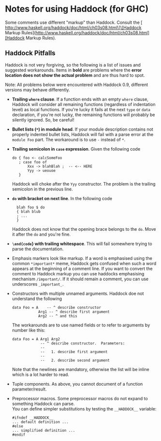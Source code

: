 # Notes for using Haddock (for GHC)


Some comments use different "markup" than Haddock.  Consult the [ http://www.haskell.org/haddock/doc/html/ch03s08.html\]\[Haddock Markup Rules](http://www.haskell.org/haddock/doc/html/ch03s08.html][Haddock Markup Rules).

## Haddock Pitfalls


Haddock is not very forgiving, so the following is a list of issues and suggested workarounds.  Items in **bold** are problems where the **error location does not show the actual problem** and are thus hard to spot.  


Note: All problems below were encountered with Haddock 0.9, different versions may behave differently.

- **Trailing `where` clause**.  If a function ends with an empty `where` clause, Haddock will consider all remaining functions (regardless of indentation level) as local functions.  If you're lucky it fails at the next `type` or `data` declaration, if you're not lucky, the remaining functions will probably be silently ignored.  So, be careful!

- **Bullet lists (`*`) in module head**.  If your module description contains not properly indented bullet lists, Haddock will fail with a parse error at the `module Foo` part.  The workaround is to use `-` instead of `*`.

- **Trailing semicolon in `case` expression**.  Given the following code

  ```wiki
  do { foo <- calcSomeFoo
     ; case foo of
         Xxx -> blahBlah ;  -- <-- HERE
         Yyy -> ueouoe
     }
  ```

  Haddock will choke after the `Yyy` constructor.  The problem is the trailing semicolon in the previous line.

- **`do` with bracket on next line**.  In the following code

  ```wiki
    blah foo $ do
    { blah blub
    ; ...
    }
  ```

  Haddock does not know that the opening brace belongs to the `do`.  Move it after the `do` and you're fine.

- **`\end{code`} with trailing whitespace**.  This will fail somewhere trying to parse the documentation.

- Emphasis markers look like markup.  If a word is emphasised using the common `*important*` meme, Haddock gets confused when such a word appears at the beginning of a comment line.  If you want to convert the comment to Haddock markup you can use haddocks emphasising mechanism `/important/`.  If it should remain a comment, you can use underscores `_important_`.

- Constructors with multiple unnamed arguments.  Haddock doe not understand the following

  ```wiki
  data Foo = A    -- ^ describe constructor
              Arg1 -- ^ describe first argument
              Arg2 -- ^ and this
  ```

  The workarounds are to use named fields or to refer to arguments by number like this:

  ```wiki
  data Foo = A Arg1 Arg2
               -- ^ describe constructor.  Parameters:
               --
               --   1. describe first argument
               --
               --   2. describe second argument
  ```

  Note that the newlines are mandatory, otherwise the list will be inline which is a lot harder to read.

- Tuple components.  As above, you cannot document of a function parameter/result.

- Preprocessor macros.  Some preprocessor macros do not expand to something Haddock can parse.  
  You can define simpler substitutions by testing the `__HADDOCK__` variable:

  ```wiki
  #ifndef __HADDOCK__
  ... default definition ...
  #else
  ... simplified definition ...
  #endif
  ```